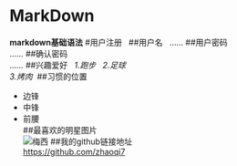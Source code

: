 # MarkDown
**markdown基础语法**
#用户注册  
##用户名  
……
##用户密码  
……
 ##确认密码  
……
##兴趣爱好  
*1.跑步*    
*2.足球*  
*3.烤肉*  
##习惯的位置  
+ 边锋 
+ 中锋  
+ 前腰  
##最喜欢的明星图片  
![梅西](http://img1.gtimg.com/9/993/99369/9936936_980x1200_292.jpg)
##我的github链接地址  
<https://github.com/zhaoqi7>
